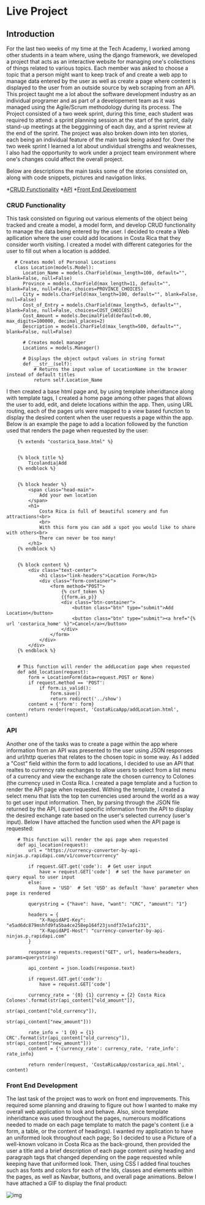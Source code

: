 # Live Project

## Introduction
For the last two weeks of my time at the Tech Academy, I worked among other students in a team where, using the django framework, we developed 
a project that acts as an interactive website for managing one's collections of things related to various topics. Each member was asked to choose 
a topic that a person might want to keep track of and create a web app to manage data entered by the user as well as create a page where content is
displayed to  the user from an outside source by web scraping from an API. This project taught me a lot about the software development industry
as an individual programer and as part of a developement team as it was managed using the Agile/Scrum methodology during its process. The Project
consisted of a two week sprint, during this time, each student was required to attend: a sprint planning session at the start of the sprint, daily stand-up
meetings at the beggginning of each day, and a sprint review at the end of the sprint. The project was also broken down into ten stories, each being an individual 
feature of the main task being asked for. Over the two week sprint I learned a lot about undividual strengths and weaknesses, I also had the opportunity to work under a project team environment where one's changes could affect the overall project.

Below are descriptions the main tasks some of the stories consisted on, along with code snippets, pictures and navigation links.

*[CRUD Functionality](#crud-functionality)
*[API](#API)
*[Front End Development](#front-end-development)

### CRUD Functionality
This task consisted on figuring out various elements of the object being tracked and create a model, a model form, and develop CRUD functionality to manage 
the data being entered by the user. I decided to create a Web apllication where the user could add locations in Costa Rica that they consider worth visiting. I created a model with different categories for the user to fill out when a location is addded.

       # Creates model of Personal Locations
       class Location(models.Model):
          Location_Name = models.CharField(max_length=100, default="", blank=False, null=False)
          Province = models.CharField(max_length=11, default="", blank=False, null=False, choices=PROVINCE_CHOICES)
          City = models.CharField(max_length=100, default="", blank=False, null=False)
          Cost_of_Entry = models.CharField(max_length=5, default="", blank=False, null=False, choices=COST_CHOICES)
          Cost_Amount = models.DecimalField(default=0.00, max_digits=100000, decimal_places=2)
          Description = models.CharField(max_length=500, default="", blank=False, null=False)

          # Creates model manager
          Locations = models.Manager()

          # Displays the object output values in string format
          def __str__(self):
              # Returns the input value of LocationName in the browser instead of default titles
              return self.Location_Name


I then created a base html page and, by using template inheridtance along with template tags, I created a home page among other pages that allows the user to add, edit, and delete locations within the app. Then, using URL routing, each of the pages urls were mapped to a view based function to display the desired content when the user requests a page within the app. Below is an example the page to add a location followed by the function used that renders the page when requested by the user:
  
  
        {% extends "costarica_base.html" %}


        {% block title %}
            Ticolandia|Add
        {% endblock %}


        {% block header %}
            <span class="head-main">
                Add your own location
            </span>
            <h1>
                Costa Rica is full of beautiful scenery and fun attractions!<br>
                <br>
                With this form you can add a spot you would like to share with others<br>
                There can never be too many!
            </h1>
        {% endblock %}


        {% block content %}
            <div class="text-center">
                <h1 class="link-headers">Location Form</h1>
                <div class="form-container">
                    <form method="POST">
                        {% csrf_token %}
                        {{form.as_p}}
                        <div class="btn-container">
                            <button class="btn" type="submit">Add Location</button>
                            <button class="btn" type="submit"><a href="{% url 'costarica_home' %}">Cancel</a></button>
                        </div>
                    </form>
                </div>
            </div>
        {% endblock %}
        
        
        # This function will render the addLocation page when requested
        def add_location(request):
            form = LocationForm(data=request.POST or None)
            if request.method == 'POST':
                if form.is_valid():
                    form.save()
                    return redirect('../show')
            content = {'form': form}
            return render(request, 'CostaRicaApp/addLocation.html', content)

### API
Another one of the tasks was to create a page within the app where information from an API was presented to the user using JSON responses and url/http 
queries that relates to the chosen topic in some way. As I added a "Cost" field within the form to add locations, I decided to use an API that realtes to currency rate exchanges to allow users to select from a list menu of a currency and view the exchange rate the chosen currency to Colones (the currency used in Costa Rica. I created a page template and a fuction to render the API page when requested. Withing the template, I created a select menu that lists the top ten currencies used around the world as a way to get user input information. Then, by parsing through the JSON file returned by the API, I querried specific information from the API to display the desired exchange rate based on the user's selected currency (user's input). Below I have attached the function used when the API page is requested:

  
        # This function will render the api page when requested
        def api_location(request):
            url = "https://currency-converter-by-api-ninjas.p.rapidapi.com/v1/convertcurrency"

            if request.GET.get('code'):  # Get user input
                have = request.GET['code']  # set the have parameter on query equal to user input
            else:
                have = 'USD'  # Set 'USD' as default 'have' parameter when page is rendered

            querystring = {"have": have, "want": "CRC", "amount": "1"}

            headers = {
                "X-RapidAPI-Key": "e5ad6dc879mshfd9fa5ba4ce258ep164f23jsndf37e1afc231",
                "X-RapidAPI-Host": "currency-converter-by-api-ninjas.p.rapidapi.com"
            }

            response = requests.request("GET", url, headers=headers, params=querystring)

            api_content = json.loads(response.text)

            if request.GET.get('code'):
                have = request.GET['code']

            currency_rate = '{0} {1} currency = {2} Costa Rica Colones'.format(str(api_content["old_amount"]),
                                                                               str(api_content["old_currency"]),
                                                                               str(api_content["new_amount"]))
                                                                               
            rate_info = '1 {0} = {1} CRC'.format(str(api_content["old_currency"]), str(api_content["new_amount"]))
            content = {'currency_rate': currency_rate, 'rate_info': rate_info}

            return render(request, 'CostaRicaApp/costarica_api.html', content)
            
 
### Front End Development
The last task of the project was to work on front end improvements. This required some planning and drawing to figure out how I wanted to make my overall web application to look and behave. Also, since template inheridtance was used throughout the pages, numerours modifications needed to made on each page template to match the page's content (i.e a form, a table, or the content of headings). I wanted my application to have an uniformed look throughout each page; So I decided to use a Picture of a well-known volcano in Costa Rica as the back-ground, then provided the user a title and a brief description of each page content using heading and paragraph tags that changed depending on the page requested while keeping have that uniformed look. Then, using CSS I added final touches such ass fonts and colors for each of the Ids, classes and elements within the pages, as well as Navbar, buttons, and overall page animations. Below I have attached a GIF to display the final product:

![img](ezgif.com-video-to-gif.gif)


